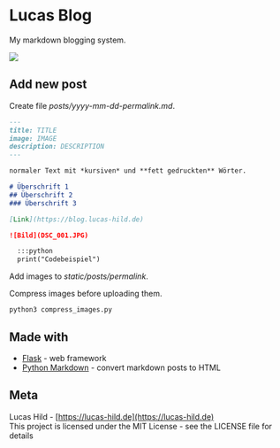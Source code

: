 # Lucas Blog

My markdown blogging system.

![](https://img.shields.io/badge/license-MIT-blue.svg?style=flat-square)

## Add new post

Create file *posts/yyyy-mm-dd-permalink.md*.

```markdown
---
title: TITLE
image: IMAGE
description: DESCRIPTION
---

normaler Text mit *kursiven* und **fett gedruckten** Wörter.

# Überschrift 1
## Überschrift 2
### Überschrift 3

[Link](https://blog.lucas-hild.de)

![Bild](DSC_001.JPG)

  :::python
  print("Codebeispiel")
```

Add images to *static/posts/permalink*.

Compress images before uploading them.

```
python3 compress_images.py
```

## Made with

- [Flask](http://flask.pocoo.org) - web framework
- [Python Markdown](https://python-markdown.github.io/) - convert markdown posts to HTML

## Meta

Lucas Hild - [https://lucas-hild.de](https://lucas-hild.de)  
This project is licensed under the MIT License - see the LICENSE file for details
